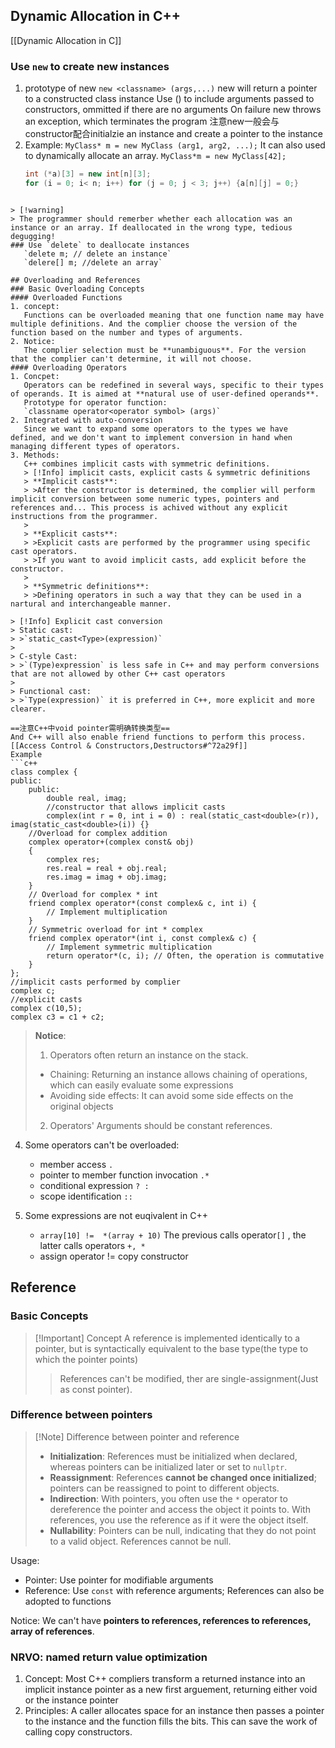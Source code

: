 ---
---

## Dynamic Allocation in C++
[[Dynamic Allocation in C]]
### Use `new` to create new instances
1. prototype of new
   `new <classname> (args,...)`
   new will return a pointer to a constructed class instance
   Use () to include arguments passed to constructors, ommitted if there are no arguments
   On failure new throws an exception, which terminates the program
   注意new一般会与constructor配合initialzie an instance and create a pointer to the instance  
2. Example:
   `MyClass* m = new MyClass (arg1, arg2, ...);`
   It can also used to dynamically allocate an array.
   `MyClass*m = new MyClass[42];`
   ```c++
   int (*a)[3] = new int[n][3];
   for (i = 0; i< n; i++) for (j = 0; j < 3; j++) {a[n][j] = 0;}
```
   
> [!warning]
> The programmer should remerber whether each allocation was an instance or an array. If deallocated in the wrong type, tedious degugging!
### Use `delete` to deallocate instances
   `delete m; // delete an instance`
   `delere[] m; //delete an array`

## Overloading and References
### Basic Overloading Concepts
#### Overloaded Functions
1. concept:
   Functions can be overloaded meaning that one function name may have multiple definitions. And the complier choose the version of the function based on the number and types of arguments.
2. Notice:
   The complier selection must be **unambiguous**. For the version that the complier can't determine, it will not choose.
#### Overloading Operators
1. Concpet:
   Operators can be redefined in several ways, specific to their types of operands. It is aimed at **natural use of user-defined operands**.
   Prototype for operator function:
   `classname operator<operator symbol> (args)`  
2. Integrated with auto-conversion
   Since we want to expand some operators to the types we have defined, and we don't want to implement conversion in hand when managing different types of operators.
3. Methods:
   C++ combines implicit casts with symmetric definitions.
   > [!Info] implicit casts, explicit casts & symmetric definitions
   > **Implicit casts**:
   > >After the constructor is determined, the complier will perform implicit conversion between some numeric types, pointers and references and... This process is achived without any explicit instructions from the programmer.
   > 
   > **Explicit casts**:
   > >Explicit casts are performed by the programmer using specific cast operators.
   > >If you want to avoid implicit casts, add explicit before the constructor.
   > 
   > **Symmetric definitions**:
   > >Defining operators in such a way that they can be used in a nartural and interchangeable manner.

> [!Info] Explicit cast conversion
> Static cast:
> >`static_cast<Type>(expression)`
> 
> C-style Cast:
> >`(Type)expression` is less safe in C++ and may perform conversions that are not allowed by other C++ cast operators
> 
> Functional cast:
> >`Type(expression)` it is preferred in C++, more explicit and more clearer.

==注意C++中void pointer需明确转换类型==
And C++ will also enable friend functions to perform this process. [[Access Control & Constructors,Destructors#^72a29f]]
Example
```c++
class complex {
public:
    public:
	    double real, imag;
	    //constructor that allows implicit casts
	    complex(int r = 0, int i = 0) : real(static_cast<double>(r)), imag(static_cast<double>(i)) {}
    //Overload for complex addition
    complex operator+(complex const& obj)
    {
		complex res;
		res.real = real + obj.real;
		res.imag = imag + obj.imag;
	}
    // Overload for complex * int
    friend complex operator*(const complex& c, int i) {
        // Implement multiplication
    }
    // Symmetric overload for int * complex
    friend complex operator*(int i, const complex& c) {
        // Implement symmetric multiplication
        return operator*(c, i); // Often, the operation is commutative
    }
};
//implicit casts performed by complier
complex c;
//explicit casts
complex c(10,5);
complex c3 = c1 + c2;

```


>**Notice**:
>1. Operators often return an instance on the stack.
>- Chaining: Returning an instance allows chaining of operations, which can easily evaluate some expressions
>- Avoiding side effects: It can avoid some side effects on the original objects
>2. Operators' Arguments should be constant references.


4. Some operators can't be overloaded:
   - member access `.`
   - pointer to member function invocation `.*`
   - conditional expression `? :`
   - scope identification `::`

5. Some expressions are not euqivalent in C++
   - `array[10] !=  *(array + 10)`
   The previous calls operator`[]` , the latter calls operators `+, *`
   - assign operator != copy constructor

## Reference
### Basic Concepts
> [!Important] Concept
> A reference is implemented identically to a pointer, but is syntactically equivalent to the base type(the type to which the pointer points)
> > References can't be modified, ther are single-assignment(Just as const pointer).

### Difference between pointers
> [!Note] Difference between pointer and reference
> - **Initialization**: References must be initialized when declared, whereas pointers can be initialized later or set to `nullptr`.
> - **Reassignment**: References **cannot be changed once initialized**; pointers can be reassigned to point to different objects.
> - **Indirection**: With pointers, you often use the `*` operator to dereference the pointer and access the object it points to. With references, you use the reference as if it were the object itself.
> - **Nullability**: Pointers can be null, indicating that they do not point to a valid object. References cannot be null.

Usage:
- Pointer:
  Use pointer for modifiable arguments
- Reference:
  Use `const` with reference arguments; References can also be adopted to functions

Notice:
We can't have **pointers to references, references to references, array of references**.
### NRVO: named return value optimization
1. Concept:
   Most C++ compliers transform a returned instance into an implicit instance pointer as a new first arguement, returning either void or the instance pointer
2. Principles:
   A caller allocates space for an instance then passes a pointer to the instance and the function fills the bits. This can save the work of calling copy constructors.